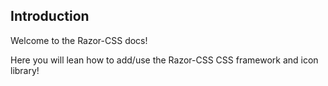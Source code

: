 ## Introduction

Welcome to the Razor-CSS docs!

Here you will lean how to add/use the Razor-CSS CSS framework and icon library!
